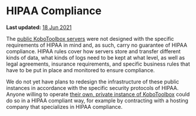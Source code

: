 # HIPAA Compliance

**Last updated:**
<a href="https://github.com/kobotoolbox/docs/blob/e37d5511692edbf8a7de033d77d39269a4674dfd/source/hipaa_compliance.md" class="reference">18
Jun 2021</a>

The [public KoboToolbox servers](server.md) were not designed with the specific
requirements of HIPAA in mind and, as such, carry no guarantee of HIPAA
compliance. HIPAA rules cover how servers store and transfer different kinds of
data, what kinds of logs need to be kept at what level, as well as legal
agreements, insurance requirements, and specific business rules that have to be
put in place and monitored to ensure compliance.

We do not yet have plans to redesign the infrastructure of these public
instances in accordance with the specific security protocols of HIPAA. Anyone
willing to operate
[their own, private instance of KoboToolbox](kobo_your_servers.md) could do so
in a HIPAA compliant way, for example by contracting with a hosting company that
specializes in HIPAA compliance.
